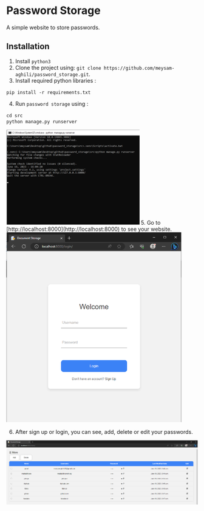 # Password Storage

A simple website to store passwords.

## Installation

1. Install `python3`
2. Clone the project using:  `git clone https://github.com/meysam-aghili/password_storage.git`.
3. Install required python libraries :
``` Command Prompt
pip install -r requirements.txt
```
4. Run `password storage` using : 
``` Command Prompt
cd src
python manage.py runserver
```
<img src="docs/images/run.png" alt="Run Server" height="250px"/>
5. Go to [http://localhost:8000](http://localhost:8000) to see your website.

<img src="docs/images/login.png" alt="Login Page" height="500px"/>

6. After sign up or login, you can see, add, delete or edit your passwords.

<img src="docs/images/display.png" alt="Display Page"/>
